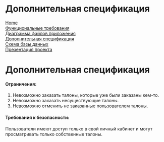 # Дополнительная спецификация

[Home](../index.md)    
[Функциональные требования](functionalRequirements.md)  
[Диаграмма файлов приложения](applicationFileDiagram.md)  
[Дополнительная спецификация](additionalSpecification.md)   
[Схема базы данных](databaseSchema.md)  
[Презентация проекта](projectPresentation.md)          

# Дополнительная спецификация

#### Ограничения:
1. Невозможно заказать талоны, которые уже были заказаны кем-то.
2. Невозможно заказать несуществующие талоны.
3. Невозможно отменить не заказанные пользователем талоны.

#### Требования к безопасности:
Пользователи имеют доступ только в свой личный кабинет и могут просматривать только собственные талоны.
